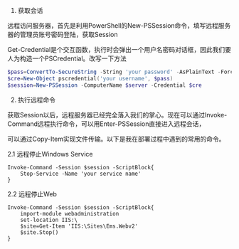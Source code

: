 1. 获取会话

远程访问服务器，首先是利用PowerShell的New-PSSession命令，填写远程服务器的管理员账号密码登陆，获取Session

Get-Credential是个交互函数，执行时会弹出一个用户名密码对话框，因此我们要人为构造一个PSCredential。改写一下方法

``` powershell
$pass=ConvertTo-SecureString -String 'your password' -AsPlainText -Force
$cre=New-Object pscredential('your username', $pass)
$session=New-PSSession -ComputerName $server -Credential $cre
```

2. 执行远程命令

获取Session以后，远程服务器已经完全落入我们的掌心。现在可以通过Invoke-Command远程执行命令，可以用Enter-PSSession直接进入远程会话，

可以通过Copy-Item实现文件传输。以下是我在部署过程中遇到的常用的命令。

2.1 远程停止Windows Service

```
Invoke-Command -Session $session -ScriptBlock{
    Stop-Service -Name 'your service name'
}
```

2.2 远程停止Web

```
Invoke-Command -Session $session -ScriptBlock{
    import-module webadministration
    set-location IIS:\
    $site=Get-Item 'IIS:\Sites\Ems.Webv2'
    $site.Stop()
}
```